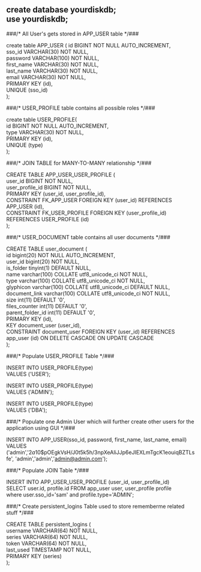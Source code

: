 create database yourdiskdb;   
use yourdiskdb;  
---
###/* All User's gets stored in APP_USER table */###

create table APP_USER (
id BIGINT NOT NULL AUTO_INCREMENT,  
sso_id VARCHAR(30) NOT NULL,  
password VARCHAR(100) NOT NULL,  
first_name VARCHAR(30) NOT NULL,  
last_name  VARCHAR(30) NOT NULL,  
email VARCHAR(30) NOT NULL,  
PRIMARY KEY (id),  
UNIQUE (sso_id)  
);
   
###/* USER_PROFILE table contains all possible roles */###

create table USER_PROFILE(  
   id BIGINT NOT NULL AUTO_INCREMENT,  
   type VARCHAR(30) NOT NULL,  
   PRIMARY KEY (id),  
   UNIQUE (type)  
);
   
###/* JOIN TABLE for MANY-TO-MANY relationship */###

CREATE TABLE APP_USER_USER_PROFILE (  
    user_id BIGINT NOT NULL,  
    user_profile_id BIGINT NOT NULL,  
    PRIMARY KEY (user_id, user_profile_id),  
    CONSTRAINT FK_APP_USER FOREIGN KEY (user_id) REFERENCES APP_USER (id),  
    CONSTRAINT FK_USER_PROFILE FOREIGN KEY (user_profile_id) REFERENCES USER_PROFILE (id)  
);  

###/* USER_DOCUMENT table contains all user documents */###

CREATE TABLE user_document (  
id bigint(20) NOT NULL AUTO_INCREMENT,  
user_id bigint(20) NOT NULL,  
is_folder tinyint(1) DEFAULT NULL,  
name varchar(100) COLLATE utf8_unicode_ci NOT NULL,  
type varchar(100) COLLATE utf8_unicode_ci NOT NULL,  
glyphicon varchar(100) COLLATE utf8_unicode_ci DEFAULT NULL,  
document_link varchar(100) COLLATE utf8_unicode_ci NOT NULL,  
size int(11) DEFAULT '0',  
files_counter int(11) DEFAULT '0',  
parent_folder_id int(11) DEFAULT '0',  
  PRIMARY KEY (id),  
  KEY document_user (user_id),  
  CONSTRAINT document_user FOREIGN KEY (user_id) REFERENCES app_user (id) ON DELETE CASCADE ON UPDATE CASCADE  
);  
  
###/* Populate USER_PROFILE Table */###

INSERT INTO USER_PROFILE(type)    
VALUES ('USER');

INSERT INTO USER_PROFILE(type)  
VALUES ('ADMIN');  
  
INSERT INTO USER_PROFILE(type)  
VALUES ('DBA');  
  
  
###/* Populate one Admin User which will further create other users for the application using GUI */###

INSERT INTO APP_USER(sso_id, password, first_name, last_name, email)  
VALUES ('admin','$2a$10$pOEgkVsH/J0t5k5h/3npXeAliJJp6eJIEXLmTgcK1eouiqBZTLsfe', 'admin','admin','admin@admin.com');  
  
  
###/* Populate JOIN Table */###

INSERT INTO APP_USER_USER_PROFILE (user_id, user_profile_id)  
  SELECT user.id, profile.id FROM app_user user, user_profile profile  
  where user.sso_id='sam' and profile.type='ADMIN';  
 
###/* Create persistent_logins Table used to store rememberme related stuff */###

CREATE TABLE persistent_logins (  
    username VARCHAR(64) NOT NULL,  
    series VARCHAR(64) NOT NULL,  
    token VARCHAR(64) NOT NULL,  
    last_used TIMESTAMP NOT NULL,  
    PRIMARY KEY (series)  
);


